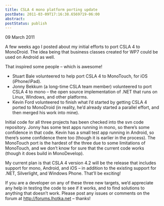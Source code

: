 ```yaml
---
title: CSLA 4 mono platform porting update
postDate: 2011-03-09T17:16:38.6569719-06:00
abstract: 
postStatus: publish
---
```

09 March 2011

A few weeks ago I posted about my initial efforts to port CSLA 4 to MonoDroid. The idea being that business classes created for WP7 could be used on Android as well.

That inspired some people – which is awesome!

- Stuart Bale volunteered to help port CSLA 4 to MonoTouch, for iOS (iPhone/iPad).
- Jonny Bekkum (a long-time CSLA team member) volunteered to port CSLA 4 to mono – the open source implementation of .NET that runs on Linux, Windows, and other platforms.
- Kevin Ford volunteered to finish what I’d started by getting CSLA 4 ported to MonoDroid (in reality, he’d already started a parallel effort, and then merged his work into mine).


Initial code for all three projects has been checked into the svn code repository. Jonny has some test apps running in mono, so there’s some confidence in that code. Kevin has a small test app running in Android, so there’s some confidence there too (though it is earlier in the process). The MonoTouch port is the hardest of the three due to some limitations of MonoTouch, and we don’t know for sure that the current code works (though it does build in MonoDevelop).

My current plan is that CSLA 4 version 4.2 will be the release that includes support for mono, Android, and iOS – in addition to the existing support for .NET, Silverlight, and Windows Phone. That’ll be exciting!

If you are a developer on any of these three new targets, we’d appreciate any help in testing the code to see if it works, and to find solutions to anything that doesn’t work. Please post any issues or comments on the forum at http://forums.lhotka.net – thanks!

